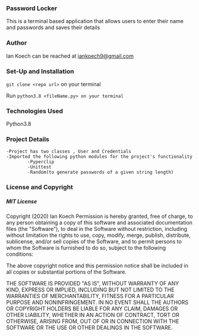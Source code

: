 ### Password Locker
This is a terminal based application that allows users to enter their name and passwords and saves their details

### Author
Ian Koech can be reached at iankoech9@gmail.com

### Set-Up and Installation
`git clone <repo url>` on your terminal

Run `python3.8 <fileName.py> on your terminal`

### Technologies Used
Python3.8

### Project Details
    -Project has two classes , User and Credentials
    -Imported the following python modules for the project's functionality
            -Pyperclip
            -Unittest
            -Random(to generate passwords of a given string length)

### License and Copyright
##### MIT License
Copyright (2020) Ian Koech Permission is hereby granted, free of charge, to any person obtaining a copy of this software and associated documentation files (the "Software"), to deal in the Software without restriction, including without limitation the rights to use, copy, modify, merge, publish, distribute, sublicense, and/or sell copies of the Software, and to permit persons to whom the Software is furnished to do so, subject to the following conditions:

The above copyright notice and this permission notice shall be included in all copies or substantial portions of the Software.

THE SOFTWARE IS PROVIDED "AS IS", WITHOUT WARRANTY OF ANY KIND, EXPRESS OR IMPLIED, INCLUDING BUT NOT LIMITED TO THE WARRANTIES OF MERCHANTABILITY, FITNESS FOR A PARTICULAR PURPOSE AND NONINFRINGEMENT. IN NO EVENT SHALL THE AUTHORS OR COPYRIGHT HOLDERS BE LIABLE FOR ANY CLAIM, DAMAGES OR OTHER LIABILITY, WHETHER IN AN ACTION OF CONTRACT, TORT OR OTHERWISE, ARISING FROM, OUT OF OR IN CONNECTION WITH THE SOFTWARE OR THE USE OR OTHER DEALINGS IN THE SOFTWARE.